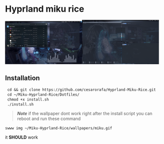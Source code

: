 # Hyprland miku rice
<img src="https://github.com/cesarorafa/Hyprland-Miku-Rice/blob/main/riceimg1.png" width = "50%"><img src="https://github.com/cesarorafa/Hyprland-Miku-Rice/blob/main/riceimg2.png" width = "50%" >


## Installation

 ```
  cd && git clone https://github.com/cesarorafa/Hyprland-Miku-Rice.git
  cd ~/Miku-Hyprland-Rice/Dotfiles/
  chmod +x install.sh
  ./install.sh
  ```
> ***Note*** if the wallpaper dont work right after the install script you can reboot and run these command

```
swww img ~/Miku-Hyprland-Rice/wallpapers/miku.gif
```
it **SHOULD** work
